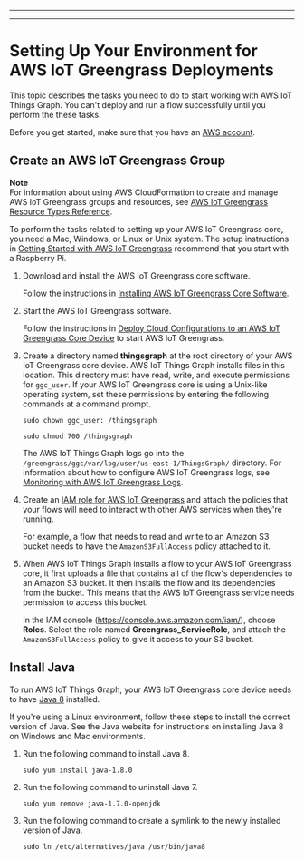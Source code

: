 --------

--------

# Setting Up Your Environment for AWS IoT Greengrass Deployments<a name="iot-tg-gs-environment"></a>

This topic describes the tasks you need to do to start working with AWS IoT Things Graph\. You can't deploy and run a flow successfully until you perform the these tasks\. 

Before you get started, make sure that you have an [AWS account](http://aws.amazon.com)\.

## Create an AWS IoT Greengrass Group<a name="iot-tg-gs-environment-gg"></a>

**Note**  
For information about using AWS CloudFormation to create and manage AWS IoT Greengrass groups and resources, see [AWS IoT Greengrass Resource Types Reference](https://docs.aws.amazon.com/AWSCloudFormation/latest/UserGuide/cfn-reference-greengrass.html)\.

To perform the tasks related to setting up your AWS IoT Greengrass core, you need a Mac, Windows, or Linux or Unix system\. The setup instructions in [Getting Started with AWS IoT Greengrass]() recommend that you start with a Raspberry Pi\.

1. Download and install the AWS IoT Greengrass core software\.

   Follow the instructions in [Installing AWS IoT Greengrass Core Software](https://docs.aws.amazon.com/greengrass/latest/developerguide/module2.html)\.

1. Start the AWS IoT Greengrass software\.

   Follow the instructions in [Deploy Cloud Configurations to an AWS IoT Greengrass Core Device](https://docs.aws.amazon.com/greengrass/latest/developerguide/configs-core.html) to start AWS IoT Greengrass\.

1. Create a directory named **thingsgraph** at the root directory of your AWS IoT Greengrass core device\. AWS IoT Things Graph installs files in this location\. This directory must have read, write, and execute permissions for `ggc_user`\. If your AWS IoT Greengrass core is using a Unix\-like operating system, set these permissions by entering the following commands at a command prompt\.

   `sudo chown ggc_user: /thingsgraph`

   `sudo chmod 700 /thingsgraph`

   The AWS IoT Things Graph logs go into the `/greengrass/ggc/var/log/user/us-east-1/ThingsGraph/` directory\. For information about how to configure AWS IoT Greengrass logs, see [Monitoring with AWS IoT Greengrass Logs](https://docs.aws.amazon.com/greengrass/latest/developerguide/greengrass-logs-overview.html)\.

1. Create an [IAM role for AWS IoT Greengrass](https://docs.aws.amazon.com/greengrass/latest/developerguide/config-iam-roles.html) and attach the policies that your flows will need to interact with other AWS services when they're running\. 

   For example, a flow that needs to read and write to an Amazon S3 bucket needs to have the `AmazonS3FullAccess` policy attached to it\. 

1. When AWS IoT Things Graph installs a flow to your AWS IoT Greengrass core, it first uploads a file that contains all of the flow's dependencies to an Amazon S3 bucket\. It then installs the flow and its dependencies from the bucket\. This means that the AWS IoT Greengrass service needs permission to access this bucket\. 

   In the IAM console \([https://console\.aws\.amazon\.com/iam/](https://console.aws.amazon.com/iam/)\), choose **Roles**\. Select the role named **Greengrass\_ServiceRole**, and attach the `AmazonS3FullAccess` policy to give it access to your S3 bucket\.

## Install Java<a name="iot-tg-gs-environment-java"></a>

To run AWS IoT Things Graph, your AWS IoT Greengrass core device needs to have [Java 8](https://www.java.com/en/download/) installed\. 

If you're using a Linux environment, follow these steps to install the correct version of Java\. See the Java website for instructions on installing Java 8 on Windows and Mac environments\.

1. Run the following command to install Java 8\.

   `sudo yum install java-1.8.0`

1. Run the following command to uninstall Java 7\.

   `sudo yum remove java-1.7.0-openjdk`

1. Run the following command to create a symlink to the newly installed version of Java\.

   `sudo ln /etc/alternatives/java /usr/bin/java8`